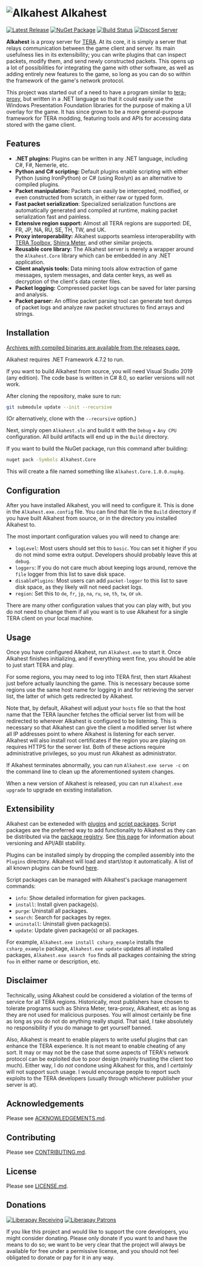 # ![Alkahest](Alkahest.ico) Alkahest

[![Latest Release](https://img.shields.io/github/release/tera-alkahest/alkahest/all.svg)](https://github.com/tera-alkahest/alkahest/releases)
[![NuGet Package](https://img.shields.io/nuget/v/Alkahest.Core.svg)](https://www.nuget.org/packages/Alkahest.Core)
[![Build Status](https://ci.appveyor.com/api/projects/status/github/tera-alkahest/alkahest?svg=true)](https://ci.appveyor.com/project/tera-alkahest/alkahest)
[![Discord Server](https://discordapp.com/api/guilds/576893607701905439/widget.png)](https://discord.io/alkahest)

**Alkahest** is a proxy server for
[TERA](https://en.wikipedia.org/wiki/TERA_%28video_game%29). At its core, it is
simply a server that relays communication between the game client and server.
Its main usefulness lies in its extensibility; you can write plugins that can
inspect packets, modify them, and send newly constructed packets. This opens up
a lot of possibilities for integrating the game with other software, as well as
adding entirely new features to the game, so long as you can do so within the
framework of the game's network protocol.

This project was started out of a need to have a program similar to
[tera-proxy](https://github.com/tera-proxy), but written in a .NET language so
that it could easily use the Windows Presentation Foundation libraries for the
purpose of making a UI overlay for the game. It has since grown to be a more
general-purpose framework for TERA modding, featuring tools and APIs for
accessing data stored with the game client.

## Features

* **.NET plugins:** Plugins can be written in any .NET language, including C#,
  F#, Nemerle, etc.
* **Python and C# scripting:** Default plugins enable scripting with either
  Python (using IronPython) or C# (using Roslyn) as an alternative to compiled
  plugins.
* **Packet manipulation:** Packets can easily be intercepted, modified, or even
  constructed from scratch, in either raw or typed form.
* **Fast packet serialization**: Specialized serialization functions are
  automatically generated and compiled at runtime, making packet serialization
  fast and painless.
* **Extensive region support:** Almost all TERA regions are supported: DE, FR,
  JP, NA, RU, SE, TH, TW, and UK.
* **Proxy interoperability:** Alkahest supports seamless interoperability with
  [TERA Toolbox](https://github.com/tera-toolbox),
  [Shinra Meter](https://github.com/neowutran/ShinraMeter), and other similar
  projects.
* **Reusable core library:** The Alkahest server is merely a wrapper around the
  `Alkahest.Core` library which can be embedded in any .NET application.
* **Client analysis tools:** Data mining tools allow extraction of game
  messages, system messages, and data center keys, as well as decryption of the
  client's data center files.
* **Packet logging:** Compressed packet logs can be saved for later parsing and
  analysis.
* **Packet parser:** An offline packet parsing tool can generate text dumps of
  packet logs and analyze raw packet structures to find arrays and strings.

## Installation

[Archives with compiled binaries are available from the releases page.](https://github.com/alexrp/alkahest/releases)

Alkahest requires .NET Framework 4.7.2 to run.

If you want to build Alkahest from source, you will need Visual Studio 2019 (any
edition). The code base is written in C# 8.0, so earlier versions will not work.

After cloning the repository, make sure to run:

```bash
git submodule update --init --recursive
```

(Or alternatively, clone with the `--recursive` option.)

Next, simply open `Alkahest.sln` and build it with the `Debug` + `Any CPU`
configuration. All build artifacts will end up in the `Build` directory.

If you want to build the NuGet package, run this command after building:

```bash
nuget pack -Symbols Alkahest.Core
```

This will create a file named something like `Alkahest.Core.1.0.0.nupkg`.

## Configuration

After you have installed Alkahest, you will need to configure it. This is done
in the `Alkahest.exe.config` file. You can find that file in the `Build`
directory if you have built Alkahest from source, or in the directory you
installed Alkahest to.

The most important configuration values you will need to change are:

* `logLevel`: Most users should set this to `basic`. You can set it higher if
  you do not mind some extra output. Developers should probably leave this at
  `debug`.
* `loggers`: If you do not care much about keeping logs around, remove the
  `file` logger from this list to save disk space.
* `disablePlugins`: Most users can add `packet-logger` to this list to save disk
  space, as they likely will not need packet logs.
* `region`: Set this to `de`, `fr`, `jp`, `na`, `ru`, `se`, `th`, `tw`, or `uk`.

There are many other configuration values that you can play with, but you do not
need to change them if all you want is to use Alkahest for a single TERA client
on your local machine.

## Usage

Once you have configured Alkahest, run `Alkahest.exe` to start it. Once Alkahest
finishes initializing, and if everything went fine, you should be able to just
start TERA and play.

For some regions, you may need to log into TERA first, then start Alkahest just
before actually launching the game. This is necessary because some regions use
the same host name for logging in and for retrieving the server list, the
latter of which gets redirected by Alkahest.

Note that, by default, Alkahest will adjust your `hosts` file so that the host
name that the TERA launcher fetches the official server list from will be
redirected to wherever Alkahest is configured to be listening. This is necessary
so that Alkahest can give the client a modified server list where all IP
addresses point to where Alkahest is listening for each server. Alkahest will
also install root certificates if the region you are playing on requires HTTPS
for the server list. Both of these actions require administrative privileges,
so you must run Alkahest as administrator.

If Alkahest terminates abnormally, you can run `Alkahest.exe serve -c` on the
command line to clean up the aforementioned system changes.

When a new version of Alkahest is released, you can run `Alkahest.exe upgrade`
to upgrade en existing installation.

## Extensibility

Alkahest can be exteneded with
[plugins](https://github.com/tera-alkahest/alkahest/wiki/Plugin-Development) and
[script packages](https://github.com/tera-alkahest/alkahest/wiki/Script-Development).
Script packages are the preferred way to add functionality to Alkahest as they
can be distributed via the
[package registry](https://github.com/tera-alkahest/alkahest-registry). See
[this page](https://github.com/tera-alkahest/alkahest/wiki/Versioning-and-Stability)
for information about versioning and API/ABI stability.

Plugins can be installed simply by dropping the compiled assembly into the
`Plugins` directory. Alkahest will load and start/stop it automatically. A list
of all known plugins can be found
[here](https://github.com/tera-alkahest/alkahest/wiki/Known-Plugins).

Script packages can be managed with Alkahest's package management commands:

* `info`: Show detailed information for given packages.
* `install`: Install given package(s).
* `purge`: Uninstall all packages.
* `search`: Search for packages by regex.
* `uninstall`: Uninstall given package(s).
* `update`: Update given package(s) or all packages.

For example, `Alkahest.exe install csharp_example` installs the `csharp_example`
package, `Alkahest.exe update` updates all installed packages,
`Alkahest.exe search foo` finds all packages containing the string `foo` in
either name or description, etc.

## Disclaimer

Technically, using Alkahest could be considered a violation of the terms of
service for all TERA regions. Historically, most publishers have chosen to
tolerate programs such as Shinra Meter, tera-proxy, Alkahest, etc as long as
they are not used for malicious purposes. You will almost certainly be fine as
long as you do not do anything really stupid. That said, I take absolutely no
responsibility if you do manage to get yourself banned.

Also, Alkahest is meant to enable players to write useful plugins that can
enhance the TERA experience. It is not meant to enable cheating of any sort. It
may or may not be the case that some aspects of TERA's network protocol can be
exploited due to poor design (mainly trusting the client too much). Either way,
I do *not* condone using Alkahest for this, and I *certainly* will not support
such usage. I would encourage people to report such exploits to the TERA
developers (usually through whichever publisher your server is at).

## Acknowledgements

Please see [ACKNOWLEDGEMENTS.md](ACKNOWLEDGEMENTS.md).

## Contributing

Please see [CONTRIBUTING.md](.github/CONTRIBUTING.md).

## License

Please see [LICENSE.md](LICENSE.md).

## Donations

[![Liberapay Receiving](http://img.shields.io/liberapay/receives/alkahest.svg?logo=liberapay)](https://liberapay.com/alkahest/donate)
[![Liberapay Patrons](http://img.shields.io/liberapay/patrons/alkahest.svg?logo=liberapay)](https://liberapay.com/alkahest)

If you like this project and would like to support the core developers, you
might consider donating. Please only donate if you want to and have the means to
do so; we want to be very clear that the project will always be available for
free under a permissive license, and you should not feel obligated to donate or
pay for it in any way.

